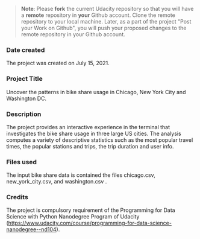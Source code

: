 >**Note**: Please **fork** the current Udacity repository so that you will have a **remote** repository in **your** Github account. Clone the remote repository to your local machine. Later, as a part of the project "Post your Work on Github", you will push your proposed changes to the remote repository in your Github account.

### Date created
The project was created on July 15, 2021.

### Project Title
Uncover the patterns in bike share usage in Chicago, New York City and Washington DC.

### Description
The project provides an interactive experience in the terminal that investigates
the bike share usage in three large US cities. The analysis computes a variety of
descriptive statistics such as the most popular travel times, the popular stations
and trips, the trip duration and user info.

### Files used
The input bike share data is contained the files chicago.csv, new_york_city.csv,
and washington.csv .

### Credits
The project is compulsory requirement of the Programming for Data Science with
Python Nanodegree Program of Udacity
(https://www.udacity.com/course/programming-for-data-science-nanodegree--nd104).
